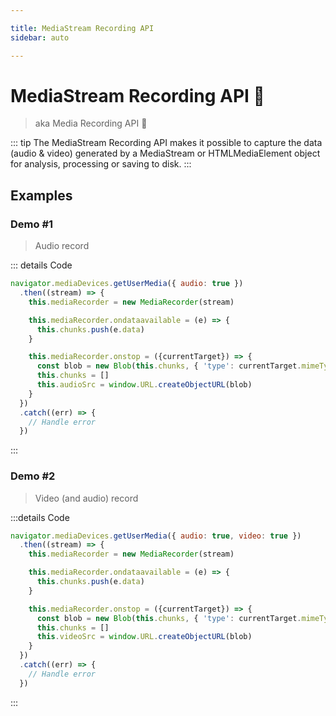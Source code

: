 ```yaml
---

title: MediaStream Recording API 
sidebar: auto

---
```


# MediaStream Recording API 🔴
> aka Media Recording API 🎦

::: tip
The MediaStream Recording API makes it possible to capture the data (audio & video) generated by a MediaStream or HTMLMediaElement object for analysis, processing or saving to disk.
:::

## Examples

### Demo #1
> Audio record

<ClientOnly>
  <API-MediaStreamRecording-Example1/>
</ClientOnly>

::: details Code
```js
navigator.mediaDevices.getUserMedia({ audio: true })
  .then((stream) => {
    this.mediaRecorder = new MediaRecorder(stream)

    this.mediaRecorder.ondataavailable = (e) => {
      this.chunks.push(e.data)
    }

    this.mediaRecorder.onstop = ({currentTarget}) => {
      const blob = new Blob(this.chunks, { 'type': currentTarget.mimeType })
      this.chunks = []
      this.audioSrc = window.URL.createObjectURL(blob)
    }
  })
  .catch((err) => {
    // Handle error
  })
```
:::



### Demo #2
> Video (and audio) record

<API-MediaStreamRecording-Example2></API-MediaStreamRecording-Example2>

:::details Code
```js
navigator.mediaDevices.getUserMedia({ audio: true, video: true })
  .then((stream) => {
    this.mediaRecorder = new MediaRecorder(stream)

    this.mediaRecorder.ondataavailable = (e) => {
      this.chunks.push(e.data)
    }

    this.mediaRecorder.onstop = ({currentTarget}) => {
      const blob = new Blob(this.chunks, { 'type': currentTarget.mimeType })
      this.chunks = []
      this.videoSrc = window.URL.createObjectURL(blob)
    }
  })
  .catch((err) => {
    // Handle error
  })
```
:::

